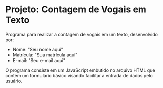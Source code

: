 # Projeto: Contagem de Vogais em Texto

Programa para realizar a contagem de vogais em um texto, desenvolvido por:

 - Nome: "Seu nome aqui"
 - Matrícula: "Sua matrícula aqui"
 - E-mail: "Seu e-mail aqui"

O programa consiste em um JavaScript embutido no arquivo HTML que contém um formulário básico visando facilitar a entrada de dados pelo usuário.